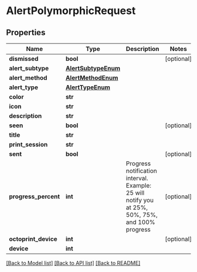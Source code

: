 # AlertPolymorphicRequest

## Properties
Name | Type | Description | Notes
------------ | ------------- | ------------- | -------------
**dismissed** | **bool** |  | [optional] 
**alert_subtype** | [**AlertSubtypeEnum**](AlertSubtypeEnum.md) |  | 
**alert_method** | [**AlertMethodEnum**](AlertMethodEnum.md) |  | 
**alert_type** | [**AlertTypeEnum**](AlertTypeEnum.md) |  | 
**color** | **str** |  | 
**icon** | **str** |  | 
**description** | **str** |  | 
**seen** | **bool** |  | [optional] 
**title** | **str** |  | 
**print_session** | **str** |  | 
**sent** | **bool** |  | [optional] 
**progress_percent** | **int** | Progress notification interval. Example: 25 will notify you at 25%, 50%, 75%, and 100% progress | [optional] 
**octoprint_device** | **int** |  | [optional] 
**device** | **int** |  | 

[[Back to Model list]](../README.md#documentation-for-models) [[Back to API list]](../README.md#documentation-for-api-endpoints) [[Back to README]](../README.md)


